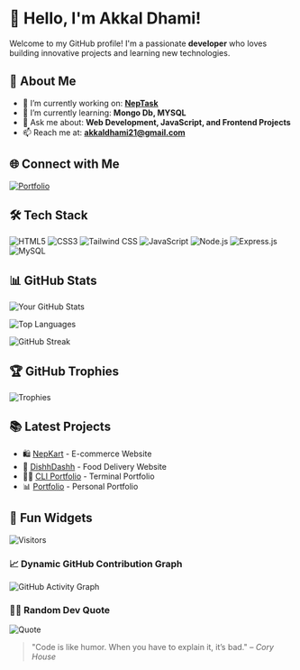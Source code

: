 # 👋 Hello, I'm Akkal Dhami!

Welcome to my GitHub profile! I'm a passionate **developer** who loves building innovative projects and learning new technologies.

## 🚀 About Me

- 🔭 I’m currently working on: **[NepTask](https://neptask.vercel.app/)**
- 🌱 I’m currently learning: **Mongo Db, MYSQL**
- 💬 Ask me about: **Web Development, JavaScript, and Frontend Projects**
- 📫 Reach me at: **akkaldhami21@gmail.com**

## 🌐 Connect with Me

[![Portfolio](https://img.shields.io/badge/-Portfolio-black?style=for-the-badge&logo=web)](https://akkal.vercel.app)

## 🛠️ Tech Stack

![HTML5](https://img.shields.io/badge/-HTML5-E34F26?style=flat-square&logo=html5&logoColor=white) 
![CSS3](https://img.shields.io/badge/-CSS3-1572B6?style=flat-square&logo=css3) 
![Tailwind CSS](https://img.shields.io/badge/-Tailwind%20CSS-38B2AC?style=flat-square&logo=tailwind-css&logoColor=white)
![JavaScript](https://img.shields.io/badge/-JavaScript-F7DF1E?style=flat-square&logo=javascript&logoColor=black)
![Node.js](https://img.shields.io/badge/-Node.js-339933?style=flat-square&logo=node.js&logoColor=white)
![Express.js](https://img.shields.io/badge/-Express.js-000000?style=flat-square&logo=express&logoColor=white)
![MySQL](https://img.shields.io/badge/-Express.js-000000?style=flat-square&logo=express&logoColor=white)

## 📊 GitHub Stats

![Your GitHub Stats](https://github-readme-stats.vercel.app/api?username=AkkalDhami&show_icons=true&theme=radical)

![Top Languages](https://github-readme-stats.vercel.app/api/top-langs/?username=AkkalDhami&layout=compact&theme=tokyonight)

![GitHub Streak](https://github-readme-streak-stats.herokuapp.com/?user=AkkalDhami&theme=dark)

## 🏆 GitHub Trophies

![Trophies](https://github-profile-trophy.vercel.app/?username=AkkalDhami&theme=dracula)

## 📚 Latest Projects

- 🛍️ [NepKart](https://nepkart.vercel.app/) - E-commerce Website
- 🛵 [DishhDashh](https://dishhdashh.vercel.app/) - Food Delivery Website
- 👨‍💻 [CLI Portfolio](https://terminal-portfolio-akkal.vercel.app/) - Terminal Portfolio
- 📊 [Portfolio](https://akkal.vercel.app/) - Personal Portfolio

## 🎨 Fun Widgets

![Visitors](https://badges.pufler.dev/visits/AkkalDhami/AkkalDhami)


### 📈 Dynamic GitHub Contribution Graph

![GitHub Activity Graph](https://github-readme-activity-graph.vercel.app/graph?username=AkkalDhami&theme=react)


### 🧙‍♂️ Random Dev Quote

![Quote](https://quotes-github-readme.vercel.app/api?type=horizontal&theme=radical)


> "Code is like humor. When you have to explain it, it’s bad." – *Cory House*


